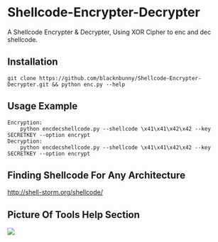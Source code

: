 # Shellcode-Encrypter-Decrypter
A Shellcode Encrypter &amp; Decrypter, Using XOR Cipher to enc and dec shellcode.

## Installation

```
git clone https://github.com/blacknbunny/Shellcode-Encrypter-Decrypter.git && python enc.py --help
```

## Usage Example

```
Encryption:
    python encdecshellcode.py --shellcode \x41\x41\x42\x42 --key SECRETKEY --option encrypt
Decryption:
    python encdecshellcode.py --shellcode \x41\x41\x42\x42 --key SECRETKEY --option encrypt
```

## Finding Shellcode For Any Architecture

http://shell-storm.org/shellcode/

## Picture Of Tools Help Section
![](https://i.imgur.com/ZJbYtQH.png)
